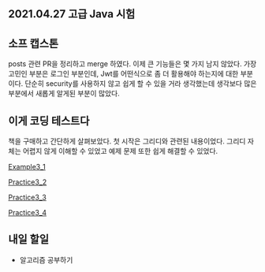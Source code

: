 ## 2021.04.27 고급 Java 시험

## 소프 캡스톤
posts 관련 PR을 정리하고 merge 하였다. 이제 큰 기능들은 몇 가지 남지 않았다. 가장 고민인 부분은 로그인 부분인데, Jwt를 어떤식으로 좀 더 활용해야 하는지에 대한 부분이다. 단순히 security를 사용하지 않고 쉽게 할 수 있을 거라 생각했는데 생각보다 많은 부분에서 새롭게 알게된 부분이 많았다.

## 이게 코딩 테스트다
책을 구매하고 간단하게 살펴보았다. 첫 시작은 그리디와 관련된 내용이었다. 그리디 자체는 어렵지 않게 이해할 수 있었고 예제 문제 또한 쉽게 해결할 수 있었다.

[Example3_1](https://github.com/hyeonic/algorithm/blob/main/src/main/java/me/hyeonic/algorithm/thisiscodingtest/chapter3/Example3_1.java)

[Practice3_2](https://github.com/hyeonic/algorithm/blob/main/src/main/java/me/hyeonic/algorithm/thisiscodingtest/chapter3/Practice3_2.java)

[Practice3_3](https://github.com/hyeonic/algorithm/blob/main/src/main/java/me/hyeonic/algorithm/thisiscodingtest/chapter3/Practice3_3.java)

[Practice3_4](https://github.com/hyeonic/algorithm/blob/main/src/main/java/me/hyeonic/algorithm/thisiscodingtest/chapter3/Practice3_4.java)

## 내일 할일
 - 알고리즘 공부하기